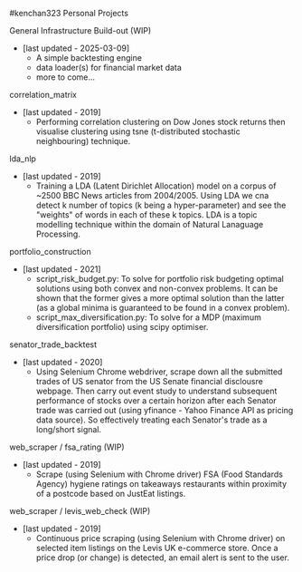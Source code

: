 #kenchan323 Personal Projects

General Infrastructure Build-out (WIP)
- [last updated - 2025-03-09]
    - A simple backtesting engine
    - data loader(s) for financial market data
    - more to come...

correlation_matrix
- [last updated - 2019]
    - Performing correlation clustering on Dow Jones stock returns then visualise clustering
    using tsne (t-distributed stochastic neighbouring) technique.
    
lda_nlp
- [last updated - 2019]
    - Training a LDA (Latent Dirichlet Allocation) model on a corpus of ~2500 BBC News articles from 2004/2005.
    Using LDA we cna detect k number of topics (k being a hyper-parameter) and see the "weights" of words in each
    of these k topics.
    LDA is a topic modelling technique within the domain of Natural Lanaguage Processing.

    
portfolio_construction
- [last updated - 2021]
    - script_risk_budget.py: To solve for portfolio risk budgeting optimal solutions using both convex and non-convex 
    problems. It can be shown that the former gives a more optimal solution than the latter (as a global minima is
    guaranteed to be found in a convex problem). 
    - script_max_diversification.py: To solve for a MDP (maximum diversification portfolio) using scipy optimiser.

senator_trade_backtest
- [last updated - 2020]
    - Using Selenium Chrome webdriver, scrape down all the submitted trades of US senator from the US Senate financial
    disclousre webpage. Then carry out event study to understand subsequent performance of stocks over a certain horizon
    after each Senator trade was carried out (using yfinance - Yahoo Finance API as pricing data source). So effectively 
    treating each Senator's trade as a long/short signal.

web_scraper / fsa_rating (WIP)
- [last updated - 2019]
    - Scrape (using Selenium with Chrome driver) FSA (Food Standards Agency) hygiene ratings on takeaways restaurants
    within proximity of a postcode based on JustEat listings.
    
web_scraper / levis_web_check (WIP)
- [last updated - 2019]
    - Continuous price scraping (using Selenium with Chrome driver) on selected item listings on the Levis UK e-commerce 
    store. Once a price drop (or change) is detected, an email alert is sent to the user.